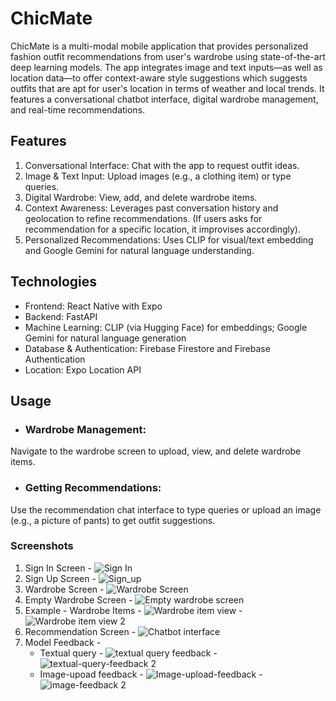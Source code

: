 # ChicMate
ChicMate is a multi-modal mobile application that provides personalized fashion outfit recommendations from user's wardrobe using state-of-the-art deep learning models. The app integrates image and text inputs—as well as location data—to offer context-aware style suggestions which suggests outfits that are apt for user's location in terms of weather and local trends. It features a conversational chatbot interface, digital wardrobe management, and real-time recommendations.

## Features
1. Conversational Interface: Chat with the app to request outfit ideas.
2. Image & Text Input: Upload images (e.g., a clothing item) or type queries.
3. Digital Wardrobe: View, add, and delete wardrobe items.
4. Context Awareness: Leverages past conversation history and geolocation to refine recommendations. (If users asks for recommendation for a specific location, it improvises accordingly).
5. Personalized Recommendations: Uses CLIP for visual/text embedding and Google Gemini for natural language understanding.

## Technologies
- Frontend: React Native with Expo
- Backend: FastAPI
- Machine Learning: CLIP (via Hugging Face) for embeddings; Google Gemini for natural language generation
- Database & Authentication: Firebase Firestore and Firebase Authentication
- Location: Expo Location API

## Usage
- ### Wardrobe Management:
Navigate to the wardrobe screen to upload, view, and delete wardrobe items.

- ### Getting Recommendations:
Use the recommendation chat interface to type queries or upload an image (e.g., a picture of pants) to get outfit suggestions.

### Screenshots

1. Sign In Screen - ![Sign In ](https://github.com/user-attachments/assets/0573cbd8-8829-4ee4-9a1d-490863e2cb1b)
2. Sign Up Screen - ![Sign_up](https://github.com/user-attachments/assets/8278ae7f-b3a3-47b6-a43a-ab2d40fc88f9)
3. Wardrobe Screen - ![Wardrobe Screen](https://github.com/user-attachments/assets/87c49c9c-e760-4975-9199-bf20ffa72185)
4. Empty Wardrobe Screen - ![Empty wardrobe screen](https://github.com/user-attachments/assets/63803264-afb8-423e-8618-02775a415f48)
5. Example - Wardrobe Items - ![Wardrobe item view](https://github.com/user-attachments/assets/a7b3c79c-36e3-49b5-8b12-fae7f2bef515)
                            - ![Wardrobe item view 2](https://github.com/user-attachments/assets/24710761-8ecc-496e-943b-cdf04e636792)
6. Recommendation Screen - ![Chatbot interface](https://github.com/user-attachments/assets/47f7cc5e-dd2f-41e8-843c-ff5314482023)
7. Model Feedback -
     - Textual query - ![textual query feedback](https://github.com/user-attachments/assets/da7e52d9-20c3-4368-9f0e-d3a2ffd909ae)
                     - ![textual-query-feedback 2](https://github.com/user-attachments/assets/6345f80d-e15c-4729-8308-9b3344a6c564)
     - Image-upoad feedback - ![Image-upload-feedback](https://github.com/user-attachments/assets/39257ec7-30d4-419b-90e1-14df03817a91)
                            - ![image-feedback 2](https://github.com/user-attachments/assets/6ac0aa54-9848-459a-9418-d4c398f3aec7)















